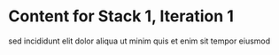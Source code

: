 # Content for Stack 1, Iteration 1
sed incididunt elit dolor aliqua ut minim quis et enim sit tempor eiusmod 
